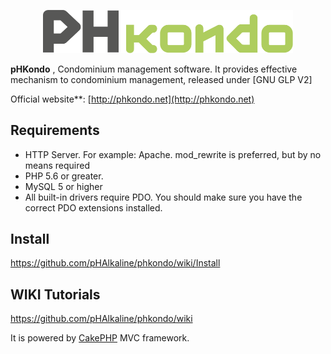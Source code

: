 <p align="center">
  <a href="https://phkondo.net/" target="_blank" >
    <img alt="pHKondo" src="https://raw.githubusercontent.com/pHAlkaline/phkondo/master/app/View/Themed/Phkondo/webroot/img/logo_phkondo_flat.svg" width="400" />
  </a>
</p>



**pHKondo** , Condominium management software. 
It provides effective mechanism to condominium management, released under [GNU GLP V2]

Official website**: [http://phkondo.net](http://phkondo.net)


## Requirements
  * HTTP Server. For example: Apache. mod_rewrite is preferred, but by no means required
  * PHP 5.6 or greater.
  * MySQL 5 or higher
  * All built-in drivers require PDO. You should make sure you have the correct PDO extensions installed.

## Install
https://github.com/pHAlkaline/phkondo/wiki/Install

## WIKI Tutorials
https://github.com/pHAlkaline/phkondo/wiki


It is powered by [CakePHP](http://cakephp.org) MVC framework.

